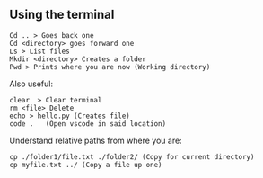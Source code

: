 ## Using the terminal 
```
Cd .. > Goes back one
Cd <directory> goes forward one
Ls > List files
Mkdir <directory> Creates a folder
Pwd > Prints where you are now (Working directory)
``` 
Also useful:
``` 
clear  > Clear terminal
rm <file> Delete
echo > hello.py (Creates file)
code .   (Open vscode in said location)
``` 
Understand relative paths from where you are:
``` 
cp ./folder1/file.txt ./folder2/ (Copy for current directory) 
cp myfile.txt ../ (Copy a file up one) 
```
